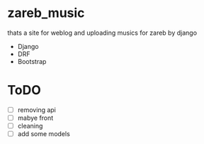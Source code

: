# zareb_music

thats a site for weblog  and  uploading musics for zareb  by django
* Django
* DRF    
* Bootstrap

# ToDO
-[ ] removing api 
-[ ] mabye front 
-[ ] cleaning 
-[ ]  add some models
